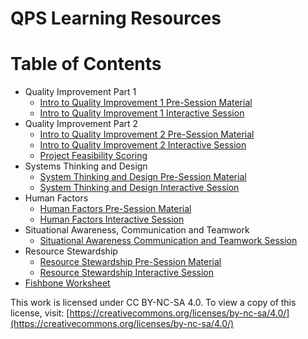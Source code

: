 # QPS Learning Resources

# Table of Contents

- Quality Improvement Part 1
  - [Intro to Quality Improvement 1 Pre-Session Material](<Quality Improvement Part 1/Intro to Quality Improvement 1 Pre-Session Material.pptx>)
  - [Intro to Quality Improvement 1 Interactive Session](<Quality Improvement Part 1/Intro to Quality Improvement 1 Interactive Session.pptx>)
- Quality Improvement Part 2
  - [Intro to Quality Improvement 2 Pre-Session Material](<Quality Improvement Part 2/Intro to Quality Improvement 2 Pre-Session Material.pptx>)
  - [Intro to Quality Improvement 2 Interactive Session](<Quality Improvement Part 2/Intro to Quality Improvement 2 Interactive Session.pptx>)
  - [Project Feasibility Scoring](<Quality Improvement Part 2/Project Feasibility Scoring.pdf>)
- Systems Thinking and Design
  - [System Thinking and Design Pre-Session Material](<Systems Thinking and Design/System Thinking and Design Pre-session material.pptx>)
  - [System Thinking and Design Interactive Session](<Systems Thinking and Design/System Thinking and Design Interactive Session.pptx>)
- Human Factors
  - [Human Factors Pre-Session Material](<Human Factors/Human Factors Pre-Session Material.pptx>)
  - [Human Factors Interactive Session](<Human Factors/Human Factors Interactive Session.pptx>)
- Situational Awareness, Communication and Teamwork
  - [Situational Awareness Communication and Teamwork Session](<Situational Awareness, Communication and Teamwork/Situational Awareness Communication and Teamwork Session.pptx>)
- Resource Stewardship
  - [Resource Stewardship Pre-Session Material](<Resource Stewardship/Resource Stewardship Pre-Session Material.pptx>)
  - [Resource Stewardship Interactive Session](<Resource Stewardship/Resource Stewardship Interactive Session.pptx>)
- [Fishbone Worksheet](<Fishbone Worksheet.docx>)

This work is licensed under CC BY-NC-SA 4.0. To view a copy of this license, visit: [https://creativecommons.org/licenses/by-nc-sa/4.0/](https://creativecommons.org/licenses/by-nc-sa/4.0/)
